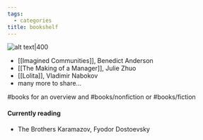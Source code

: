 ```yaml
---
tags:
  - categories
title: bookshelf
---
```

![alt text|400](04A8893B-73F7-486E-B4E3-238403088C92_1_201_a.jpeg)


- [[Imagined Communities]], Benedict Anderson
- [[The Making of a Manager]], Julie Zhuo
- [[Lolita]], Vladimir Nabokov
- many more to share...

#books for an overview and #books/nonfiction or #books/fiction 

#### Currently reading

- The Brothers Karamazov, Fyodor Dostoevsky